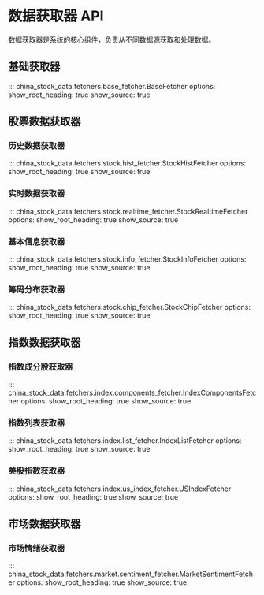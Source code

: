 # 数据获取器 API

数据获取器是系统的核心组件，负责从不同数据源获取和处理数据。

## 基础获取器

::: china_stock_data.fetchers.base_fetcher.BaseFetcher
    options:
      show_root_heading: true
      show_source: true

## 股票数据获取器

### 历史数据获取器

::: china_stock_data.fetchers.stock.hist_fetcher.StockHistFetcher
    options:
      show_root_heading: true
      show_source: true

### 实时数据获取器

::: china_stock_data.fetchers.stock.realtime_fetcher.StockRealtimeFetcher
    options:
      show_root_heading: true
      show_source: true

### 基本信息获取器

::: china_stock_data.fetchers.stock.info_fetcher.StockInfoFetcher
    options:
      show_root_heading: true
      show_source: true

### 筹码分布获取器

::: china_stock_data.fetchers.stock.chip_fetcher.StockChipFetcher
    options:
      show_root_heading: true
      show_source: true

## 指数数据获取器

### 指数成分股获取器

::: china_stock_data.fetchers.index.components_fetcher.IndexComponentsFetcher
    options:
      show_root_heading: true
      show_source: true

### 指数列表获取器

::: china_stock_data.fetchers.index.list_fetcher.IndexListFetcher
    options:
      show_root_heading: true
      show_source: true

### 美股指数获取器

::: china_stock_data.fetchers.index.us_index_fetcher.USIndexFetcher
    options:
      show_root_heading: true
      show_source: true

## 市场数据获取器

### 市场情绪获取器

::: china_stock_data.fetchers.market.sentiment_fetcher.MarketSentimentFetcher
    options:
      show_root_heading: true
      show_source: true
